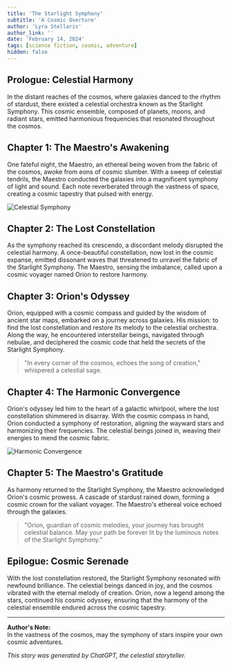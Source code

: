 ```yaml
---
title: 'The Starlight Symphony'
subtitle: 'A Cosmic Overture'
author: 'Lyra Stellaris'
author_link: ''
date: 'February 14, 2024'
tags: [science fiction, cosmic, adventure]
hidden: false
---
```


## Prologue: Celestial Harmony

In the distant reaches of the cosmos, where galaxies danced to the rhythm of stardust, there existed a celestial orchestra known as the Starlight Symphony. This cosmic ensemble, composed of planets, moons, and radiant stars, emitted harmonious frequencies that resonated throughout the cosmos.

## Chapter 1: The Maestro's Awakening

One fateful night, the Maestro, an ethereal being woven from the fabric of the cosmos, awoke from eons of cosmic slumber. With a sweep of celestial tendrils, the Maestro conducted the galaxies into a magnificent symphony of light and sound. Each note reverberated through the vastness of space, creating a cosmic tapestry that pulsed with energy.

![Celestial Symphony](/images/template_1.jpeg)

## Chapter 2: The Lost Constellation

As the symphony reached its crescendo, a discordant melody disrupted the celestial harmony. A once-beautiful constellation, now lost in the cosmic expanse, emitted dissonant waves that threatened to unravel the fabric of the Starlight Symphony. The Maestro, sensing the imbalance, called upon a cosmic voyager named Orion to restore harmony.

## Chapter 3: Orion's Odyssey

Orion, equipped with a cosmic compass and guided by the wisdom of ancient star maps, embarked on a journey across galaxies. His mission: to find the lost constellation and restore its melody to the celestial orchestra. Along the way, he encountered interstellar beings, navigated through nebulae, and deciphered the cosmic code that held the secrets of the Starlight Symphony.

> "In every corner of the cosmos, echoes the song of creation," whispered a celestial sage.

## Chapter 4: The Harmonic Convergence

Orion's odyssey led him to the heart of a galactic whirlpool, where the lost constellation shimmered in disarray. With the cosmic compass in hand, Orion conducted a symphony of restoration, aligning the wayward stars and harmonizing their frequencies. The celestial beings joined in, weaving their energies to mend the cosmic fabric.

![Harmonic Convergence](/images/template_2.jpeg)

## Chapter 5: The Maestro's Gratitude

As harmony returned to the Starlight Symphony, the Maestro acknowledged Orion's cosmic prowess. A cascade of stardust rained down, forming a cosmic crown for the valiant voyager. The Maestro's ethereal voice echoed through the galaxies.

> "Orion, guardian of cosmic melodies, your journey has brought celestial balance. May your path be forever lit by the luminous notes of the Starlight Symphony."

## Epilogue: Cosmic Serenade

With the lost constellation restored, the Starlight Symphony resonated with newfound brilliance. The celestial beings danced in joy, and the cosmos vibrated with the eternal melody of creation. Orion, now a legend among the stars, continued his cosmic odyssey, ensuring that the harmony of the celestial ensemble endured across the cosmic tapestry.

---

**Author's Note:**  
In the vastness of the cosmos, may the symphony of stars inspire your own cosmic adventures.

_This story was generated by ChatGPT, the celestial storyteller._
